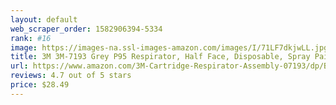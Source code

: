 ```yaml
---
layout: default 
﻿web_scraper_order: 1582906394-5334
rank: #16
image: https://images-na.ssl-images-amazon.com/images/I/71LF7dkjwLL.jpg
title: 3M 3M-7193 Grey P95 Respirator, Half Face, Disposable, Spray Painting, Pesticides,…
url: https://www.amazon.com/3M-Cartridge-Respirator-Assembly-07193/dp/B00079FOK0/ref=zg_mw_automotive_16?_encoding=UTF8&psc=1&refRID=XNZNW5DZK47AV25RF7A7
reviews: 4.7 out of 5 stars
price: $28.49 
---
```


